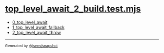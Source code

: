 # [top_level_await_2_build.test.mjs](../top_level_await_2_build.test.mjs)


- [0_top_level_await](0_top_level_await/0_top_level_await.md)
- [1_top_level_await_fallback](1_top_level_await_fallback/1_top_level_await_fallback.md)
- [2_top_level_await_throw](2_top_level_await_throw/2_top_level_await_throw.md)

---

<sub>
  Generated by <a href="https://github.com/jsenv/core/tree/main/packages/tooling/snapshot">@jsenv/snapshot</a>
</sub>
